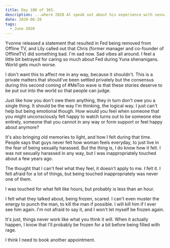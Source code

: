 ```yaml
---
title: Day 180 of 365.
description: ...where 2020 Al speak out about his experience with sexual harrassment and the drama with Offline TV.
date: 2020-06-28
tags:
  - June 2020
---
```


Yvonne released a statement that resulted in Fed being removed from Offline TV, and Lily called out that Chris (former manager and co-founder of OfflineTV) did something bad. I'm sad now. Sad vibes all around. I feel a little bit betrayed for caring so much about Fed during Yuna shenanigans. World gets much worse.

I don't want this to affect me in any way, because it shouldn't. This is a private matters that should've been settled privately but the consensus during this second coming of #MeToo wave is that these stories deserve to be put out into the world so that people can judge.

Just like how you don't owe them anything, they in turn don't owe you a single thing. It should be the way I'm thinking, the logical way. I just can't help but being emotional though. How would you feel when someone that you might unconsciously felt happy to watch turns out to be someone else entirely, someone that you cannot in any way or form support or feel happy about anymore? 

It's also bringing old memories to light, and how I felt during that time. People says that guys never felt how woman feels everyday, to just live in the fear of being sexually harassed. But the thing is, I do know how it felt. I was not sexually harassed in any way, but I was inappropriately touched about a few years ago. 

The thought that I can't feel what they feel, it doesn't apply to me. I felt it. I felt afraid for a lot of things, but being touched inappropriately was never one of them.

I was touched for what felt like hours, but probably is less than an hour.

I felt what they talked about, being frozen, scared. I can't even muster the energy to punch the man, to kill the man if possible. I will kill him if I ever see him again. I'm not afraid to say it, and I won't let myself be frozen again.

It's just, things never work like what you think it will. When it actually happen, I know that I'll probably be frozen for a bit before being filled with rage.

I think I need to book another appointment.